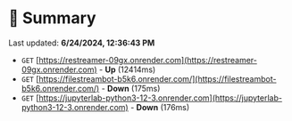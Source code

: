# 📖 Summary
Last updated: **6/24/2024, 12:36:43 PM**

- `GET` [https://restreamer-09gx.onrender.com](https://restreamer-09gx.onrender.com) - **Up** (12414ms)
- `GET` [https://filestreambot-b5k6.onrender.com/](https://filestreambot-b5k6.onrender.com/) - **Down** (175ms)
- `GET` [https://jupyterlab-python3-12-3.onrender.com](https://jupyterlab-python3-12-3.onrender.com) - **Down** (176ms)
